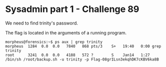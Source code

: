 # Sysadmin part 1 - Challenge 89

We need to find trinity's password.

The flag is located in the arguments of a running program.

```
morpheus@forensics:~$ ps aux | grep trinity
morpheus  1284  0.0  0.0   7840   868 pts/3    S+   19:40   0:00 grep trinity
root      3241  0.0  0.0   4188   572 ?        S    Jan14   1:27 /bin/sh /root/backup.sh -u trinity -p Flag-08grILsn3ekqhDK7cKBV6ka8B
```
